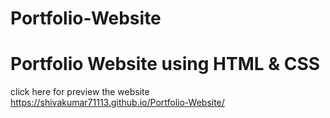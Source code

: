 # Portfolio-Website
# Portfolio Website using HTML & CSS
click here for preview the website https://shivakumar71113.github.io/Portfolio-Website/
